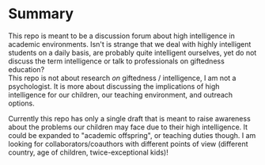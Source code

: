 # Summary  
This repo is meant to be a discussion forum about high intelligence in academic environments. Isn't is strange that we deal with highly intelligent students on a daily basis, are probably quite intelligent ourselves, yet do not discuss the term intelligence or talk to professionals on giftedness education?  
This repo is not about research _on_ giftedness / intelligence, I am not a psychologist. It is more about discussing the implications of high intelligence for our children, our teaching environment, and outreach options.  

Currently this repo has only a single draft that is meant to raise awareness about the problems our children may face due to their high intelligence. It could be expanded to "academic offspring", or teaching duties though. I am looking for collaborators/coauthors with different points of view (different country, age of children, twice-exceptional kids)! 
